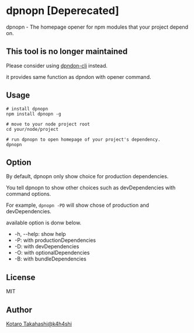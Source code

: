 

# dpnopn [Deperecated]

dpnopn - The homepage opener for npm modules that your project depend on.


## This tool is no longer maintained
Please consider using [dpndon-cli](https://github.com/k4h4shi/dpndon/tree/master/packages/dpndon-cli) instead.

it provides same function as dpndon with opener command.

## Usage
```
# install dpnopn
npm install dpnopn -g

# move to your node project root
cd your/node/project

# run dpnopn to open homepage of your project's dependency.
dpnopn
```

## Option

By default, dpnopn only show choice for production dependencies.

You tell dpnopn to show other choices such as devDependencies with command options.

For example, `dpnopn -PD` will show chose of production and devDependencies.

available option is donw below.

- -h, --help: show help
- -P:         with productionDependencies
- -D:         with devDependencies
- -O:         with optionalDependencies
- -B:         with bundleDependencies

## License
MIT

## Author
[Kotaro Takahashi@k4h4shi](https://twitter.com/k4h4shi)
